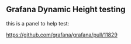 ## Grafana Dynamic Height testing

this is a panel to help test:

https://github.com/grafana/grafana/pull/11829
